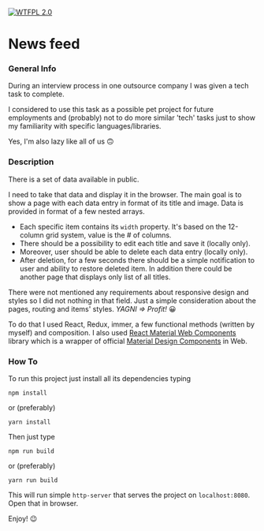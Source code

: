 [![WTFPL 2.0][license-image]][license-url]

# News feed

### General Info
During an interview process in one outsource company I was given a tech task to complete.

I considered to use this task as a possible pet project for future employments and (probably)
not to do more similar 'tech' tasks just to show my familiarity with specific languages/libraries.

Yes, I'm also lazy like all of us :upside_down_face:

### Description

There is a set of data available in public.

I need to take that data and display it in the browser.
The main goal is to show a page with each data entry in format of its title and image. Data is provided in format of a few nested arrays.
 - Each specific item contains its `width` property. It's based on the 12-column grid system, value is the # of columns.
 - There should be a possibility to edit each title and save it (locally only).
 - Moreover, user should be able to delete each data entry (locally only).
 - After deletion, for a few seconds there should be a simple notification to user and ability to restore deleted item.
In addition there could be another page that displays only list of all titles.

There were not mentioned any requirements about responsive design and styles so I did not nothing in that field. Just a simple consideration about the pages, routing and items' styles. *YAGNI => Profit!* :grinning:

To do that I used React, Redux, immer, a few functional methods (written by myself) and composition.
I also used [React Material Web Components](https://github.com/jamesmfriedman/rmwc) library which is a wrapper of official
[Material Design Components](https://github.com/material-components/material-components-web/blob/master/docs/framework-wrappers.md) in Web.

### How To

To run this project just install all its dependencies typing
```
npm install
```
or (preferably)
```
yarn install
```

Then just type
```
npm run build
```
or (preferably)
```
yarn run build
```

This will run simple `http-server` that serves the project on `localhost:8080`. Open that in browser.

Enjoy! :wink:

[license-url]: http://www.wtfpl.net
[license-image]: https://img.shields.io/badge/licence-WTFPL-blue?style=flat-square
